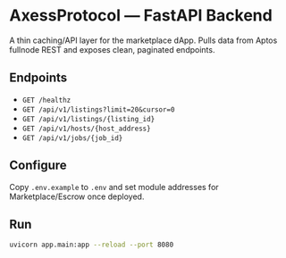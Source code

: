 # AxessProtocol — FastAPI Backend

A thin caching/API layer for the marketplace dApp. Pulls data from Aptos fullnode REST and exposes clean, paginated endpoints.

## Endpoints
- `GET /healthz`
- `GET /api/v1/listings?limit=20&cursor=0`
- `GET /api/v1/listings/{listing_id}`
- `GET /api/v1/hosts/{host_address}`
- `GET /api/v1/jobs/{job_id}`

## Configure
Copy `.env.example` to `.env` and set module addresses for Marketplace/Escrow once deployed.

## Run
```bash
uvicorn app.main:app --reload --port 8080